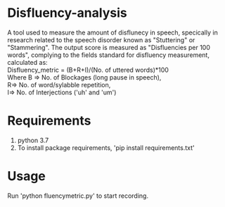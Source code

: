 # Disfluency-analysis
A tool used to measure the amount of disflunecy in speech, specically in research related to the speech disorder known as "Stuttering" or "Stammering".
The output score is measured as "Disfluencies per 100 words", complying to the fields standard for disfluency measurement, calculated as: <br/>
Disfluency_metric = (B+R+I)/(No. of uttered words)*100 <br/>
Where B => No. of Blockages (long pause in speech), <br/>
R=> No. of word/sylabble repetition, <br/>
I=> No. of Interjections ('uh' and 'um') <br/>

# Requirements
1. python 3.7 <br/>
2. To install package requirements, 'pip install requirements.txt' <br/>

# Usage
Run 'python fluencymetric.py' to start recording.






